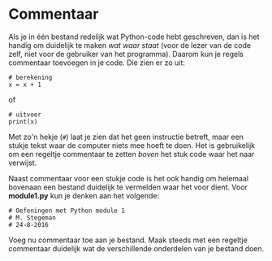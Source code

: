 # Commentaar

Als je in één bestand redelijk wat Python-code hebt geschreven, dan is het handig om duidelijk te maken *wat waar staat* (voor de lezer van de code zelf, niet voor de gebruiker van het programma). Daarom kun je regels commentaar toevoegen in je code. Die zien er zo uit:

	# berekening
	x = x + 1

of

	# uitvoer
	print(x)

Met zo'n hekje (`#`) laat je zien dat het geen instructie betreft, maar een stukje tekst waar de computer niets mee hoeft te doen. Het is gebruikelijk om een regeltje commentaar te zetten *boven* het stuk code waar het naar verwijst.

Naast commentaar voor een stukje code is het ook handig om helemaal bovenaan een bestand duidelijk te vermelden waar het voor dient. Voor **module1.py** kun je denken aan het volgende:

	# Oefeningen met Python module 1
	# M. Stegeman
	# 24-8-2016

Voeg nu commentaar toe aan je bestand. Maak steeds met een regeltje commentaar duidelijk wat de verschillende onderdelen van je bestand doen.
